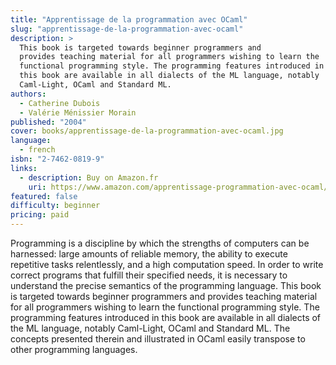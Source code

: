 ```yaml
---
title: "Apprentissage de la programmation avec OCaml"
slug: "apprentissage-de-la-programmation-avec-ocaml"
description: >
  This book is targeted towards beginner programmers and
  provides teaching material for all programmers wishing to learn the
  functional programming style. The programming features introduced in
  this book are available in all dialects of the ML language, notably
  Caml-Light, OCaml and Standard ML.
authors:
  - Catherine Dubois
  - Valérie Ménissier Morain
published: "2004"
cover: books/apprentissage-de-la-programmation-avec-ocaml.jpg
language:
  - french
isbn: "2-7462-0819-9"
links:
  - description: Buy on Amazon.fr
    uri: https://www.amazon.com/apprentissage-programmation-avec-ocaml/dp/2746208199
featured: false
difficulty: beginner
pricing: paid
---
```


Programming is a discipline by which the strengths of computers can be
harnessed: large amounts of reliable memory, the ability to execute
repetitive tasks relentlessly, and a high computation speed. In order to
write correct programs that fulfill their specified needs, it is
necessary to understand the precise semantics of the programming
language. This book is targeted towards beginner programmers and
provides teaching material for all programmers wishing to learn the
functional programming style. The programming features introduced in
this book are available in all dialects of the ML language, notably
Caml-Light, OCaml and Standard ML. The concepts presented therein and
illustrated in OCaml easily transpose to other programming languages.
